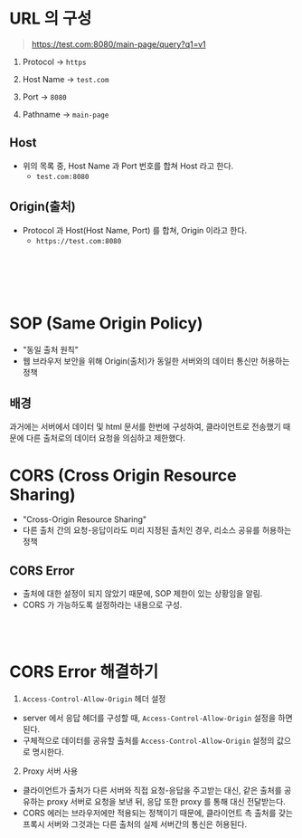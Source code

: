 # URL 의 구성

> https://test.com:8080/main-page/query?q1=v1

1. Protocol
   -> `https`

2. Host Name
   -> `test.com`

3. Port
   -> `8080`

4. Pathname
   -> `main-page`

## Host

- 위의 목록 중, Host Name 과 Port 번호를 합쳐 Host 라고 한다.
  - `test.com:8080`

## Origin(출처)

- Protocol 과 Host(Host Name, Port) 를 합쳐, Origin 이라고 한다.
  - `https://test.com:8080`

<br/>
<br/>
<br/>
<br/>

# SOP (Same Origin Policy)

- "동일 출처 원칙"
- 웹 브라우저 보안을 위해 Origin(출처)가 동일한 서버와의 데이터 통신만 허용하는 정책

## 배경

과거에는 서버에서 데이터 및 html 문서를 한번에 구성하여, 클라이언트로 전송했기 때문에 다른 출처로의 데이터 요청을 의심하고 제한했다.

# CORS (Cross Origin Resource Sharing)

- "Cross-Origin Resource Sharing"
- 다른 출처 간의 요청-응답이라도 미리 지정된 출처인 경우, 리소스 공유를 허용하는 정책

## CORS Error

- 출처에 대한 설정이 되지 않았기 때문에, SOP 제한이 있는 상황임을 알림.
- CORS 가 가능하도록 설정하라는 내용으로 구성.

<br/>
<br/>

# CORS Error 해결하기

1. `Access-Control-Allow-Origin` 헤더 설정

- server 에서 응답 헤더를 구성할 때, `Access-Control-Allow-Origin` 설정을 하면 된다.
- 구체적으로 데이터를 공유할 출처를 `Access-Control-Allow-Origin` 설정의 값으로 명시한다.

2. Proxy 서버 사용

- 클라이언트가 출처가 다른 서버와 직접 요청-응답을 주고받는 대신, 같은 출처를 공유하는 proxy 서버로 요청을 보낸 뒤, 응답 또한 proxy 를 통해 대신 전달받는다.
- CORS 에러는 브라우저에만 적용되는 정책이기 때문에, 클라이언트 측 출처를 갖는 프록시 서버와 그것과는 다른 출처의 실제 서버간의 통신은 허용된다.
